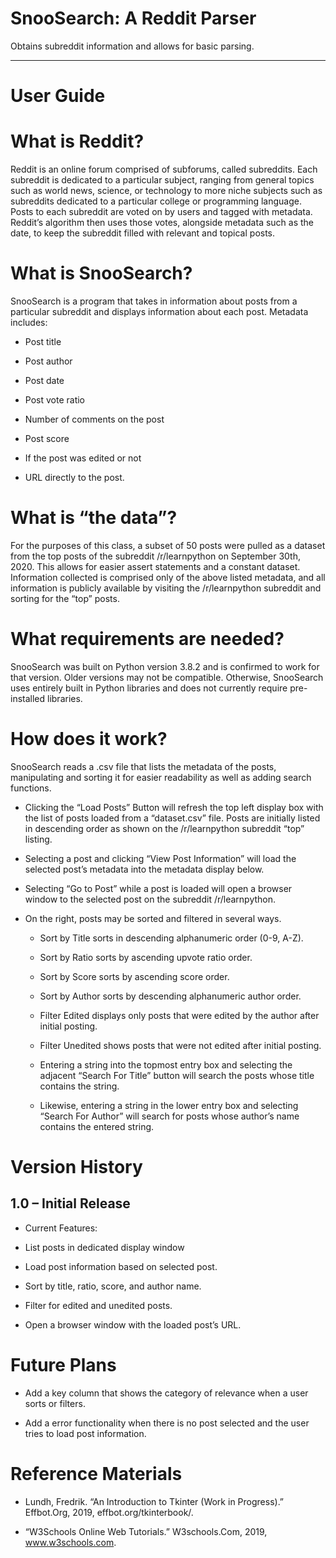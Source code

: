 # SnooSearch: A Reddit Parser
Obtains subreddit information and allows for basic parsing.
________________________________________
# User Guide

# What is Reddit?

Reddit is an online forum comprised of subforums, called subreddits. Each subreddit is dedicated to a particular subject, ranging from general topics such as world news, science, or technology to more niche subjects such as subreddits dedicated to a particular college or programming language. Posts to each subreddit are voted on by users and tagged with metadata. Reddit’s algorithm then uses those votes, alongside metadata such as the date, to keep the subreddit filled with relevant and topical posts.

# What is SnooSearch?

SnooSearch is a program that takes in information about posts from a particular subreddit and displays information about each post. Metadata includes:

   - Post title

   - Post author

   - Post date

   - Post vote ratio

   - Number of comments on the post

   - Post score

   - If the post was edited or not

   - URL directly to the post.

# What is “the data”?

For the purposes of this class, a subset of 50 posts were pulled as a dataset from the top posts of the subreddit /r/learnpython on September 30th, 2020. This allows for easier assert statements and a constant dataset. Information collected is comprised only of the above listed metadata, and all information is publicly available by visiting the /r/learnpython subreddit and sorting for the “top” posts.

# What requirements are needed?

SnooSearch was built on Python version 3.8.2 and is confirmed to work for that version. Older versions may not be compatible. Otherwise, SnooSearch uses entirely built in Python libraries and does not currently require pre-installed libraries.

# How does it work?

SnooSearch reads a .csv file that lists the metadata of the posts, manipulating and sorting it for easier readability as well as adding search functions.
   - Clicking the “Load Posts” Button will refresh the top left display box with the list of posts loaded from a “dataset.csv” file. Posts are initially listed in descending       order as shown on the /r/learnpython subreddit “top” listing.
   - Selecting a post and clicking “View Post Information” will load the selected post’s metadata into the metadata display below. 
   - Selecting “Go to Post” while a post is loaded will open a browser window to the selected post on the subreddit /r/learnpython.
   - On the right, posts may be sorted and filtered in several ways.

      - Sort by Title sorts in descending alphanumeric order (0-9, A-Z).
      - Sort by Ratio sorts by ascending upvote ratio order.
  
      - Sort by Score sorts by ascending score order.
  
      - Sort by Author sorts by descending alphanumeric author order.
  
      - Filter Edited displays only posts that were edited by the author after initial posting.
  
      - Filter Unedited shows posts that were not edited after initial posting.
  
      - Entering a string into the topmost entry box and selecting the adjacent “Search For Title” button will search the posts whose title contains the string.
  
      - Likewise, entering a string in the lower entry box and selecting “Search For Author” will search for posts whose author’s name contains the entered string.
  

# Version History

## 1.0 – Initial Release

   - Current Features:

   - List posts in dedicated display window

   - Load post information based on selected post.

   - Sort by title, ratio, score, and author name.

   - Filter for edited and unedited posts.

   - Open a browser window with the loaded post’s URL.
 
# Future Plans

   - Add a key column that shows the category of relevance when a user sorts or filters.

   - Add a error functionality when there is no post selected and the user tries to load post information.




# Reference Materials

   - Lundh, Fredrik. “An Introduction to Tkinter (Work in Progress).” Effbot.Org, 2019, effbot.org/tkinterbook/.

   - “W3Schools Online Web Tutorials.” W3schools.Com, 2019, www.w3schools.com.
